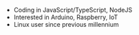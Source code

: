 - Coding in JavaScript/TypeScript, NodeJS
- Interested in Arduino, Raspberry, IoT
- Linux user since previous millennium 

